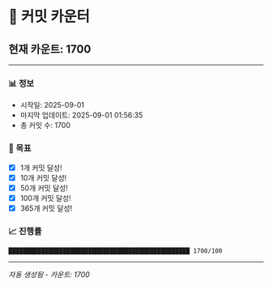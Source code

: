 # 🔢 커밋 카운터

## 현재 카운트: 1700

---

### 📊 정보
- 시작일: 2025-09-01
- 마지막 업데이트: 2025-09-01 01:56:35
- 총 커밋 수: 1700

### 🎯 목표
- [x] 1개 커밋 달성!
- [x] 10개 커밋 달성!
- [x] 50개 커밋 달성!
- [x] 100개 커밋 달성!
- [x] 365개 커밋 달성!

### 📈 진행률
```
██████████████████████████████████████████████████ 1700/100
```

---
*자동 생성됨 - 카운트: 1700*
